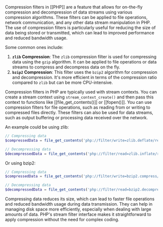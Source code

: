 Compression filters in [[PHP]] are a feature that allows for on-the-fly compression and decompression of data streams using various compression algorithms. These filters can be applied to file operations, network communication, and any other data stream manipulation in PHP. The use of compression filters is particularly useful for reducing the size of data being stored or transmitted, which can lead to improved performance and reduced bandwidth usage.

Some common ones include:

1. **`zlib` Compression**: The `zlib` compression filter is used for compressing data using the `gzip` algorithm. It can be applied to file operations or data streams to compress and decompress data on the fly.
2. **`bzip2` Compression**: This filter uses the `bzip2` algorithm for compression and decompression. It's more efficient in terms of the compression ratio compared to `zlib` but can be more CPU-intensive.

Compression filters in PHP are typically used with stream contexts. You can create a stream context using `stream_context_create()` and then pass this context to functions like [[file_get_contents()]] or [[fopen()]]. You can use compression filters for file operations, such as reading from or writing to compressed files directly. These filters can also be used for data streams, such as output buffering or processing data received over the network.

An example could be using zlib:

```php
// Compressing data
$compressedData = file_get_contents('php://filter/write=zlib.deflate/resource=data.txt', false, $context);

// Decompressing data
$decompressedData = file_get_contents('php://filter/read=zlib.inflate/resource=data.gz', false, $context);
```

Or using bzip2:

```php
// Compressing data
$compressedData = file_get_contents('php://filter/write=bzip2.compress/resource=data.txt', false, $context);

// Decompressing data
$decompressedData = file_get_contents('php://filter/read=bzip2.decompress/resource=data.bz2', false, $context);
```

Compressing data reduces its size, which can lead to faster file operations and reduced bandwidth usage during data transmission. They can help in managing disk space more efficiently, especially when dealing with large amounts of data. PHP's stream filter interface makes it straightforward to apply compression without the need for complex coding.
